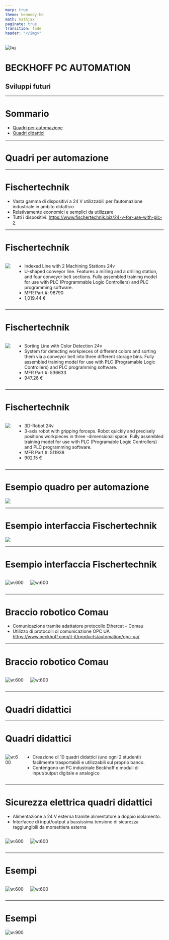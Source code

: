 ```yaml
---
marp: true
theme: kennedy-hd
math: mathjax
paginate: true
transition: fade
header: "</img>"
---
```


<!-- _class: titlepage -->

![bg](images/beckhoff/beckhoff_sfondo_hd.jpg)

<div class="shape"></div>
<div class="spacer"></div>

# BECKHOFF PC AUTOMATION

<div class="spacer"></div>

## Sviluppi futuri

<div class="spacer"></div>

---

<!-- _class: summarypage -->

# Sommario

- [Quadri per automazione](#quadri-per-automazione)
- [Quadri didattici](#quadri-didattici)

---

<!-- _class: sectionpage -->

# Quadri per automazione

---


# Fischertechnik

- Vasta gamma di dispositivi a 24 V utilizzabili per l’automazione industriale in ambito didattico
- Relativamente economici e semplici da utilizzare
- Tutti i dispositivi: https://www.fischertechnik.biz/24-v-for-use-with-plc-2

---

<!-- _class: small -->

# Fischertechnik

<div class="columns">

![](images/beckhoff/fischertechnik_1.png)

- Indexed Line with 2 Machining Stations 24v
- U-shaped conveyor line. Features a milling and a drilling station, and four conveyor belt sections. Fully assembled training model for use with PLC (Programmable Logic Controllers) and PLC programming software.
- MFR Part #: 96790
- 1,019.44 €
  
</div>

---

<!-- _class: small -->

# Fischertechnik

<div class="columns">

![](images/beckhoff/fischertechnik_2.png)

- Sorting Line with Color Detection 24v
- System for detecting workpieces of different colors and sorting them via a conveyor belt into three different storage bins. Fully assembled training model for use with PLC (Programable Logic Controllers) and PLC programming software.
- MFR Part #: 536633
- 947.26 €

</div>

---

<!-- _class: small -->

# Fischertechnik

<div class="columns">

![](images/beckhoff/fischertechnik_3.png)

- 3D-Robot 24v
- 3-axis robot with gripping forceps. Robot quickly and precisely positions workpieces in three -dimensional space. Fully assembled training model for use with PLC (Programable Logic Controllers) and PLC programming software.
- MFR Part #: 511938
- 902.15 €


</div>

---

# Esempio quadro per automazione


![](images/beckhoff/quadro_cervignano_1.jpg#full)

---

# Esempio interfaccia Fischertechnik

![](images/beckhoff/quadro_cervignano_2.jpg#full)

---

# Esempio interfaccia Fischertechnik


<div class="columns">

![w:600](images/beckhoff/quadro_cervignano_3.jpg)

![w:600](images/beckhoff/quadro_cervignano_4.jpg)

</div>

---

# Braccio robotico Comau

- Comunicazione tramite adattatore protocollo Ethercat – Comau
- Utilizzo di protocolli di comunicazione OPC UA https://www.beckhoff.com/it-it/products/automation/opc-ua/


---

# Braccio robotico Comau

<div class="columns">

![w:600](images/beckhoff/braccio_robotico_cervignano_1.jpg)

![w:600](images/beckhoff/braccio_robotico_cervignano_2.jpg)

</div>

---

<!-- _class: sectionpage -->

# Quadri didattici

---

# Quadri didattici

<div class="columns">

![w:600](images/beckhoff/quadro_didattico_1.jpg)

- Creazione di 10 quadri didattici (uno ogni 2 studenti) facilmente trasportabili e utilizzabili sul proprio banco.
- Contengono un PC industriale Beckhoff e moduli di input/output digitale e analogico

</div>

---

# Sicurezza elettrica quadri didattici

- Alimentazione a 24 V esterna tramite alimentatore a doppio isolamento.
- Interfacce di input/output a bassissima tensione di sicurezza raggiungibili da morsettiera esterna


<div class="columns">

![w:600](images/beckhoff/alimentatore_1.png)

![w:600](images/beckhoff/alimentatore_2.jpg)


</div>

---

# Esempi

<div class="columns">

![w:600](images/beckhoff/quadro_didattico_2.jpg)

![w:600](images/beckhoff/quadro_didattico_3.jpg)


</div>

---

# Esempi

![w:900](images/beckhoff/quadro_didattico_4.jpg)
